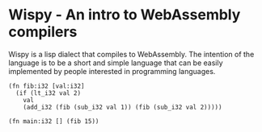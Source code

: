 # Wispy - An intro to WebAssembly compilers

Wispy is a lisp dialect that compiles to WebAssembly. The intention of the language
is to be a short and simple language that can be easily implemented by people interested
in programming languages.

```
(fn fib:i32 [val:i32]
  (if (lt_i32 val 2)
    val
    (add_i32 (fib (sub_i32 val 1)) (fib (sub_i32 val 2)))))

(fn main:i32 [] (fib 15))
```
